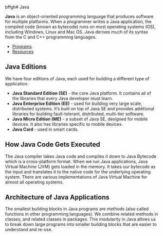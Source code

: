 bffgh# Java

**Java** is an object-oriented programming language that produces software for multiple platforms. When a programmer writes a Java application, the compiled code (known as bytecode) runs on most operating systems (OS), including Windows, Linux and Mac OS. Java derives much of its syntax from the C and C++ programming languages.

* [Programs](/Programs)
* [Resources](/Resources)

## Java Editions
We have four editions of Java, each used for building a different type of
application:
- **Java Standard Edition (SE)** - the core Java platform. It contains all of the
libraries that every Java developer must learn.
- **Java Enterprise Edition (EE)** - used for building very large scale,
distributed systems. It’s built on top of Java SE and provides additional
libraries for building fault-tolerant, distributed, multi-tier software.
- **Java Micro Edition (ME)** - a subset of Java SE, designed for mobile
devices. It also has libraries specific to mobile devices.
- **Java Card** - used in smart cards. 

## How Java Code Gets Executed

The Java compiler takes Java code and compiles it down to Java Bytecode which is
a cross-platform format. When we run Java applications, Java Virtual Machine
(JVM) gets loaded in the memory. It takes our bytecode as the input and translates
it to the native code for the underlying operating system. There are various
implementations of Java Virtual Machine for almost all operating systems. 

## Architecture of Java Applications

The smallest building blocks in Java programs are methods (also called functions
in other programming languages). We combine related methods in classes, and
related classes in packages. This modularity in Java allows us to break down large
programs into smaller building blocks that are easier to understand and re-use. 
